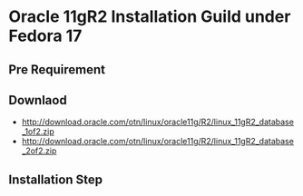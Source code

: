 Oracle 11gR2 Installation Guild under Fedora 17
===============================================

Pre Requirement
---------------

Downlaod
--------
   * http://download.oracle.com/otn/linux/oracle11g/R2/linux_11gR2_database_1of2.zip
   * http://download.oracle.com/otn/linux/oracle11g/R2/linux_11gR2_database_2of2.zip

Installation Step
-----------------


